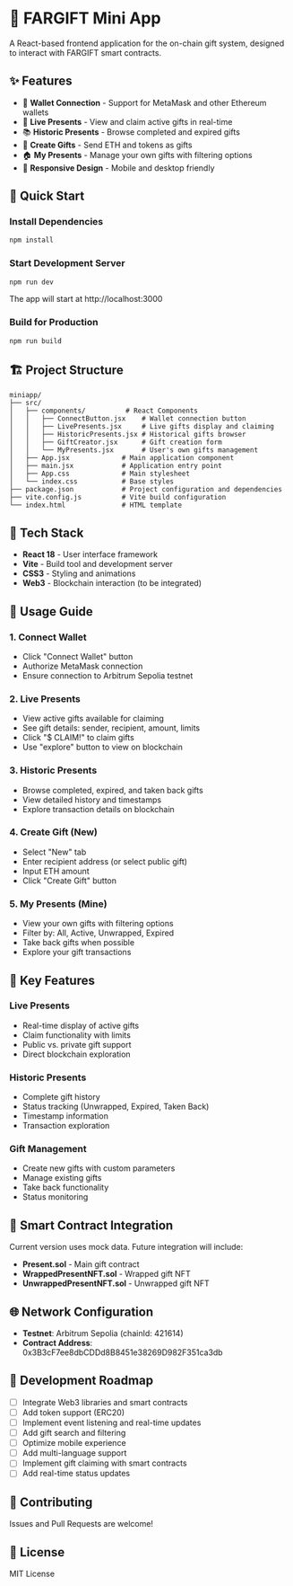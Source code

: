 # 🎁 FARGIFT Mini App

A React-based frontend application for the on-chain gift system, designed to interact with FARGIFT smart contracts.

## ✨ Features

- 🔗 **Wallet Connection** - Support for MetaMask and other Ethereum wallets
- 🎯 **Live Presents** - View and claim active gifts in real-time
- 📚 **Historic Presents** - Browse completed and expired gifts
- 🎁 **Create Gifts** - Send ETH and tokens as gifts
- 🏠 **My Presents** - Manage your own gifts with filtering options
- 📱 **Responsive Design** - Mobile and desktop friendly

## 🚀 Quick Start

### Install Dependencies
```bash
npm install
```

### Start Development Server
```bash
npm run dev
```

The app will start at http://localhost:3000

### Build for Production
```bash
npm run build
```

## 🏗️ Project Structure

```
miniapp/
├── src/
│   ├── components/          # React Components
│   │   ├── ConnectButton.jsx    # Wallet connection button
│   │   ├── LivePresents.jsx     # Live gifts display and claiming
│   │   ├── HistoricPresents.jsx # Historical gifts browser
│   │   ├── GiftCreator.jsx      # Gift creation form
│   │   └── MyPresents.jsx       # User's own gifts management
│   ├── App.jsx             # Main application component
│   ├── main.jsx            # Application entry point
│   ├── App.css             # Main stylesheet
│   └── index.css           # Base styles
├── package.json            # Project configuration and dependencies
├── vite.config.js          # Vite build configuration
└── index.html              # HTML template
```

## 🔧 Tech Stack

- **React 18** - User interface framework
- **Vite** - Build tool and development server
- **CSS3** - Styling and animations
- **Web3** - Blockchain interaction (to be integrated)

## 📱 Usage Guide

### 1. Connect Wallet
- Click "Connect Wallet" button
- Authorize MetaMask connection
- Ensure connection to Arbitrum Sepolia testnet

### 2. Live Presents
- View active gifts available for claiming
- See gift details: sender, recipient, amount, limits
- Click "$ CLAIM!" to claim gifts
- Use "explore" button to view on blockchain

### 3. Historic Presents
- Browse completed, expired, and taken back gifts
- View detailed history and timestamps
- Explore transaction details on blockchain

### 4. Create Gift (New)
- Select "New" tab
- Enter recipient address (or select public gift)
- Input ETH amount
- Click "Create Gift" button

### 5. My Presents (Mine)
- View your own gifts with filtering options
- Filter by: All, Active, Unwrapped, Expired
- Take back gifts when possible
- Explore your gift transactions

## 🎯 Key Features

### **Live Presents**
- Real-time display of active gifts
- Claim functionality with limits
- Public vs. private gift support
- Direct blockchain exploration

### **Historic Presents**
- Complete gift history
- Status tracking (Unwrapped, Expired, Taken Back)
- Timestamp information
- Transaction exploration

### **Gift Management**
- Create new gifts with custom parameters
- Manage existing gifts
- Take back functionality
- Status monitoring

## 🔗 Smart Contract Integration

Current version uses mock data. Future integration will include:

- **Present.sol** - Main gift contract
- **WrappedPresentNFT.sol** - Wrapped gift NFT
- **UnwrappedPresentNFT.sol** - Unwrapped gift NFT

## 🌐 Network Configuration

- **Testnet**: Arbitrum Sepolia (chainId: 421614)
- **Contract Address**: 0x3B3cF7ee8dbCDDd8B8451e38269D982F351ca3db

## 📝 Development Roadmap

- [ ] Integrate Web3 libraries and smart contracts
- [ ] Add token support (ERC20)
- [ ] Implement event listening and real-time updates
- [ ] Add gift search and filtering
- [ ] Optimize mobile experience
- [ ] Add multi-language support
- [ ] Implement gift claiming with smart contracts
- [ ] Add real-time status updates

## 🤝 Contributing

Issues and Pull Requests are welcome!

## 📄 License

MIT License 